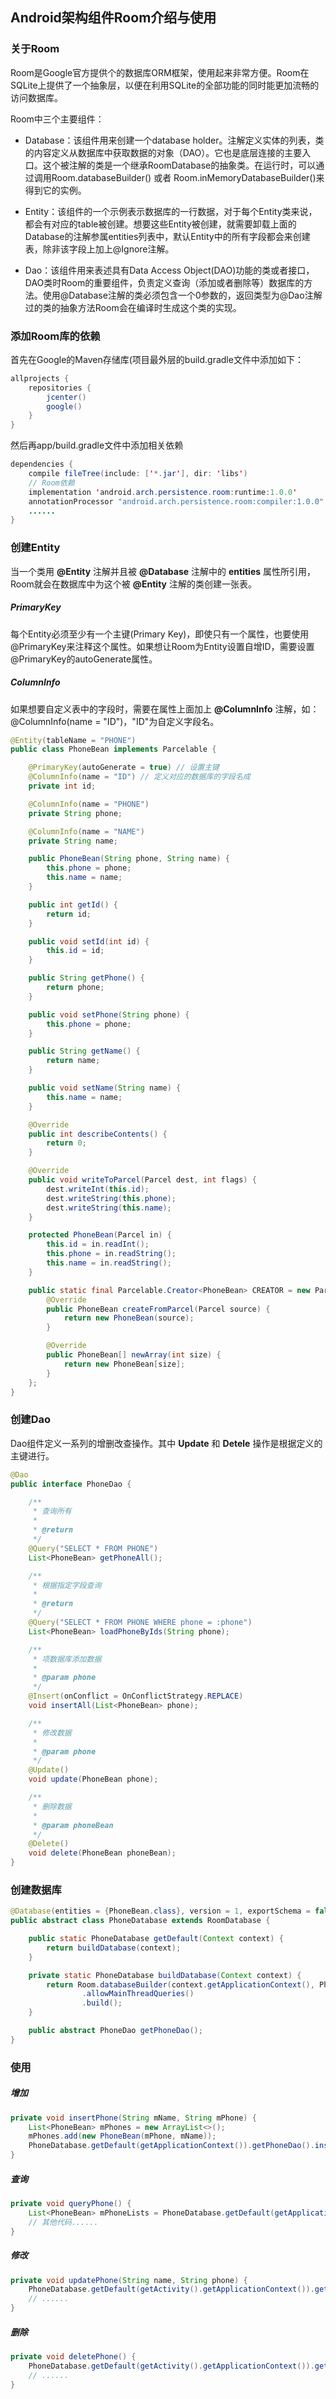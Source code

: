 ## Android架构组件Room介绍与使用
### 关于Room

Room是Google官方提供个的数据库ORM框架，使用起来非常方便。Room在SQLite上提供了一个抽象层，以便在利用SQLite的全部功能的同时能更加流畅的访问数据库。

Room中三个主要组件：

- Database：该组件用来创建一个database holder。注解定义实体的列表，类的内容定义从数据库中获取数据的对象（DAO）。它也是底层连接的主要入口。这个被注解的类是一个继承RoomDatabase的抽象类。在运行时，可以通过调用Room.databaseBuilder() 或者 Room.inMemoryDatabaseBuilder()来得到它的实例。

- Entity：该组件的一个示例表示数据库的一行数据，对于每个Entity类来说，都会有对应的table被创建。想要这些Entity被创建，就需要卸载上面的Database的注解参属entities列表中，默认Entity中的所有字段都会来创建表，除非该字段上加上@Ignore注解。

- Dao：该组件用来表述具有Data Access Object(DAO)功能的类或者接口，DAO类时Room的重要组件，负责定义查询（添加或者删除等）数据库的方法。使用@Database注解的类必须包含一个0参数的，返回类型为@Dao注解过的类的抽象方法Room会在编译时生成这个类的实现。

### 添加Room库的依赖

首先在Google的Maven存储库(项目最外层的build.gradle文件中添加如下：

```Java
allprojects {
    repositories {
        jcenter()
        google()
    }
}
```

然后再app/build.gradle文件中添加相关依赖

```Java
dependencies {
    compile fileTree(include: ['*.jar'], dir: 'libs')
    // Room依赖
    implementation 'android.arch.persistence.room:runtime:1.0.0'
    annotationProcessor "android.arch.persistence.room:compiler:1.0.0"
    ......
}
```

### 创建Entity

当一个类用 **@Entity** 注解并且被 **@Database** 注解中的 **entities** 属性所引用，Room就会在数据库中为这个被 **@Entity** 注解的类创建一张表。

##### PrimaryKey

每个Entity必须至少有一个主键(Primary Key)，即使只有一个属性，也要使用@PrimaryKey来注释这个属性。如果想让Room为Entity设置自增ID，需要设置@PrimaryKey的autoGenerate属性。

##### ColumnInfo

如果想要自定义表中的字段时，需要在属性上面加上 **@ColumnInfo** 注解，如：@ColumnInfo(name = "ID")，"ID"为自定义字段名。

```Java
@Entity(tableName = "PHONE")
public class PhoneBean implements Parcelable {

    @PrimaryKey(autoGenerate = true) // 设置主键
    @ColumnInfo(name = "ID") // 定义对应的数据库的字段名成
    private int id;

    @ColumnInfo(name = "PHONE")
    private String phone;

    @ColumnInfo(name = "NAME")
    private String name;

    public PhoneBean(String phone, String name) {
        this.phone = phone;
        this.name = name;
    }

    public int getId() {
        return id;
    }

    public void setId(int id) {
        this.id = id;
    }

    public String getPhone() {
        return phone;
    }

    public void setPhone(String phone) {
        this.phone = phone;
    }

    public String getName() {
        return name;
    }

    public void setName(String name) {
        this.name = name;
    }

    @Override
    public int describeContents() {
        return 0;
    }

    @Override
    public void writeToParcel(Parcel dest, int flags) {
        dest.writeInt(this.id);
        dest.writeString(this.phone);
        dest.writeString(this.name);
    }

    protected PhoneBean(Parcel in) {
        this.id = in.readInt();
        this.phone = in.readString();
        this.name = in.readString();
    }

    public static final Parcelable.Creator<PhoneBean> CREATOR = new Parcelable.Creator<PhoneBean>() {
        @Override
        public PhoneBean createFromParcel(Parcel source) {
            return new PhoneBean(source);
        }

        @Override
        public PhoneBean[] newArray(int size) {
            return new PhoneBean[size];
        }
    };
}
```

### 创建Dao

Dao组件定义一系列的增删改查操作。其中 **Update** 和 **Detele** 操作是根据定义的主键进行。

```Java
@Dao
public interface PhoneDao {

    /**
     * 查询所有
     *
     * @return
     */
    @Query("SELECT * FROM PHONE")
    List<PhoneBean> getPhoneAll();

    /**
     * 根据指定字段查询
     *
     * @return
     */
    @Query("SELECT * FROM PHONE WHERE phone = :phone")
    List<PhoneBean> loadPhoneByIds(String phone);

    /**
     * 项数据库添加数据
     *
     * @param phone
     */
    @Insert(onConflict = OnConflictStrategy.REPLACE)
    void insertAll(List<PhoneBean> phone);

    /**
     * 修改数据
     *
     * @param phone
     */
    @Update()
    void update(PhoneBean phone);

    /**
     * 删除数据
     *
     * @param phoneBean
     */
    @Delete()
    void delete(PhoneBean phoneBean);
}
```

### 创建数据库

```Java
@Database(entities = {PhoneBean.class}, version = 1, exportSchema = false)
public abstract class PhoneDatabase extends RoomDatabase {

    public static PhoneDatabase getDefault(Context context) {
        return buildDatabase(context);
    }

    private static PhoneDatabase buildDatabase(Context context) {
        return Room.databaseBuilder(context.getApplicationContext(), PhoneDatabase.class, "PHONE.db")
                .allowMainThreadQueries()
                .build();
    }

    public abstract PhoneDao getPhoneDao();
}
```

### 使用

##### 增加

```Java
private void insertPhone(String mName, String mPhone) {
    List<PhoneBean> mPhones = new ArrayList<>();
    mPhones.add(new PhoneBean(mPhone, mName));
    PhoneDatabase.getDefault(getApplicationContext()).getPhoneDao().insertAll(mPhones);
}
```

##### 查询

```Java
private void queryPhone() {
    List<PhoneBean> mPhoneLists = PhoneDatabase.getDefault(getApplicationContext()).getPhoneDao().getPhoneAll();
    // 其他代码......
}
```

##### 修改

```Java
private void updatePhone(String name, String phone) {
    PhoneDatabase.getDefault(getActivity().getApplicationContext()).getPhoneDao().update(new PhoneBean(phone, name));
    // ......
}
```

##### 删除

```Java
private void deletePhone() {
    PhoneDatabase.getDefault(getActivity().getApplicationContext()).getPhoneDao().delete(mPhoneBean);
    // ......
}
```
